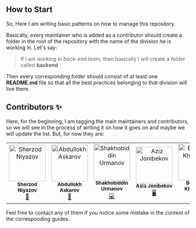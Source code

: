 ## How to Start

So, Here I am writing basic patterns on how to manage this repository. 

Basically, every maintainer who is added as a contributor should create a folder in the root of the repository with the name of the division he is working in.
Let's say:
> If I am working in _back-end team_, then basically I will create a folder called **backend**

Then every corresponding folder should consist of at least one **README.md** file so that all the best practices belonging to that division will live there.

## Contributors ✨

Here, for the beginning, I am tagging the main maintainers and contributors, so we will see in the process of writing it on how it goes on and maybe we will update the list. But, for now they are:

<table>
  <tr>
    <td align="center"><a href="https://github.com/asdfgh5889"><img src="https://avatars1.githubusercontent.com/u/18550297?s=400&v=4" width="100px;" alt="Sherzod Niyazov"/><br /><sub><b>Sherzod Niyazov</b></sub></a><br /><a href="https://github.com/raisense/guides/commits?author=asdfgh5889" title="Mobile">📱</a></td>
    <td align="center"><a href="https://github.com/Rawdreen"><img src="https://avatars1.githubusercontent.com/u/23343509?s=400&v=4" width="100px;" alt="Abdullokh Askarov"/><br /><sub><b>Abdullokh Askarov</b></sub></a><br /><a href="https://github.com/raisense/guides/commits?author=Rawdreen" title="Design">🎨</a></td>
    <td align="center"><a href="https://github.com/shurmanov"><img src="https://avatars1.githubusercontent.com/u/28600416?s=400&v=4" width="100px;" alt="Shakhobiddin Urmanov"/><br /><sub><b>Shakhobiddin Urmanov</b></sub></a><br /><a href="https://github.com/raisense/guides/commits?author=shurmanov" title="Back-End">💻</a></td>
    <td align="center"><a href="https://github.com/Teo0303"><img src="https://avatars0.githubusercontent.com/u/39439363?s=400&v=4" width="100px;" alt="Aziz Jonibekov"/><br /><sub><b>Aziz Jonibekov</b></sub></a><br /><a href="https://github.com/raisense/guides/commits?author=Teo0303" title="Front-End">🖥</a></td>
    <td align="center"><a href="https://github.com/bedilbek"><img src="https://avatars0.githubusercontent.com/u/23011104?s=400&v=4" width="100px;" alt="Bedilbek Khamidov"/><br /><sub><b>Bedilbek Khamidov</b></sub></a><br /><a href="https://github.com/raisense/guides/commits?author=bedilbek" title="Back-End">💻</a></td>
  </tr>
</table>

Feel free to contact any of them if you notice some mistake in the context of the corresponding guides.
